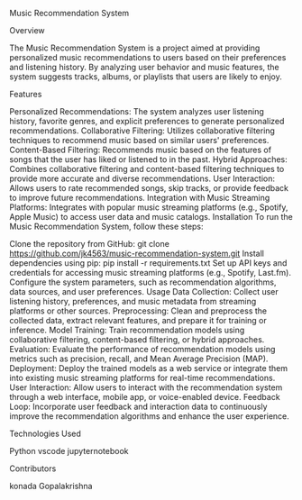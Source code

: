 Music Recommendation System

Overview

The Music Recommendation System is a project aimed at providing personalized music recommendations to users based on their preferences and listening history. By analyzing user behavior and music features, the system suggests tracks, albums, or playlists that users are likely to enjoy.

Features

Personalized Recommendations: The system analyzes user listening history, favorite genres, and explicit preferences to generate personalized recommendations.
Collaborative Filtering: Utilizes collaborative filtering techniques to recommend music based on similar users' preferences.
Content-Based Filtering: Recommends music based on the features of songs that the user has liked or listened to in the past.
Hybrid Approaches: Combines collaborative filtering and content-based filtering techniques to provide more accurate and diverse recommendations.
User Interaction: Allows users to rate recommended songs, skip tracks, or provide feedback to improve future recommendations.
Integration with Music Streaming Platforms: Integrates with popular music streaming platforms (e.g., Spotify, Apple Music) to access user data and music catalogs.
Installation
To run the Music Recommendation System, follow these steps:

Clone the repository from GitHub: git clone https://github.com/jk4563/music-recommendation-system.git
Install dependencies using pip: pip install -r requirements.txt
Set up API keys and credentials for accessing music streaming platforms (e.g., Spotify, Last.fm).
Configure the system parameters, such as recommendation algorithms, data sources, and user preferences.
Usage
Data Collection: Collect user listening history, preferences, and music metadata from streaming platforms or other sources.
Preprocessing: Clean and preprocess the collected data, extract relevant features, and prepare it for training or inference.
Model Training: Train recommendation models using collaborative filtering, content-based filtering, or hybrid approaches.
Evaluation: Evaluate the performance of recommendation models using metrics such as precision, recall, and Mean Average Precision (MAP).
Deployment: Deploy the trained models as a web service or integrate them into existing music streaming platforms for real-time recommendations.
User Interaction: Allow users to interact with the recommendation system through a web interface, mobile app, or voice-enabled device.
Feedback Loop: Incorporate user feedback and interaction data to continuously improve the recommendation algorithms and enhance the user experience.

Technologies Used

Python
vscode 
jupyternotebook

Contributors

konada Gopalakrishna

